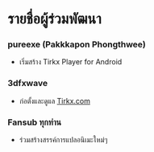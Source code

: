 # รายชื่อผู้ร่วมพัฒนา
### pureexe (Pakkkapon Phongthwee)
- เริ่มสร้าง Tirkx Player for Android

### 3dfxwave 
- ก่อตั้งและดูแล [Tirkx.com](http://tirkx.com)

### Fansub ทุกท่าน
- ร่วมสร้างสรรค์การแปลอนิเมะใหม่ๆ
